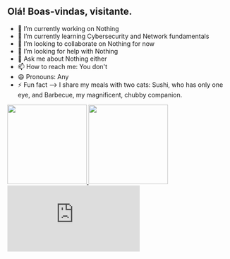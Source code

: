 ## Olá! Boas-vindas, visitante.

- 🔭 I’m currently working on Nothing
- 🌱 I’m currently learning Cybersecurity and Network fundamentals
- 👯 I’m looking to collaborate on Nothing for now
- 🤔 I’m looking for help with Nothing
- 💬 Ask me about Nothing either
- 📫 How to reach me: You don't
- 😄 Pronouns: Any
- ⚡ Fun fact --> I share my meals with two cats: Sushi, who has only one eye, and Barbecue, my magnificent, chubby companion.

<div>
  <a href="https://beacons.ai/robsant0s">
  <img height="180em" src="https://github-readme-stats.vercel.app/api?username=robsant0s&show_icons=true&theme=dark&include_all_comits=true&count_private=true" />
  <img height="180em" src="https://github-readme-stats.vercel.app/api/top-langs/?username=robsant0s&layout=compact&langs_count=16&theme=dark" />
</div>

<div>
  <iframe src="https://tryhackme.com/api/v2/badges/public-profile?userPublicId=2982874" style='border:none;'></iframe>
</div>
